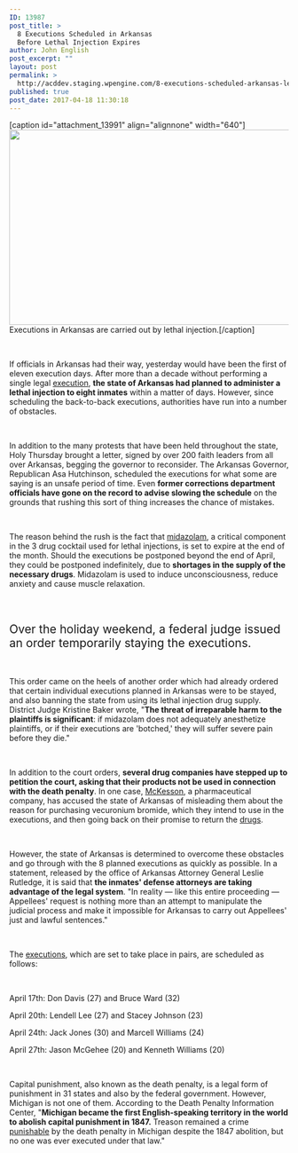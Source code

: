 ```yaml
---
ID: 13987
post_title: >
  8 Executions Scheduled in Arkansas
  Before Lethal Injection Expires
author: John English
post_excerpt: ""
layout: post
permalink: >
  http://acddev.staging.wpengine.com/8-executions-scheduled-arkansas-lethal-injection-expires.html
published: true
post_date: 2017-04-18 11:30:18
---
```

[caption id="attachment_13991" align="alignnone" width="640"]<img class="size-full wp-image-13991" src="http://acddev.staging.wpengine.com/wp-content/uploads/2017/04/syringe-417786_640.jpg" alt="" width="640" height="352" /> Executions in Arkansas are carried out by lethal injection.[/caption]

&nbsp;

<span style="font-weight: 400;">If officials in Arkansas had their way, yesterday would have been the first of eleven execution days. After more than a decade without performing a single legal </span><a href="https://acddev.staging.wpengine.com/michigan-open-murder-attorneys.html" target="_blank"><span style="font-weight: 400;">execution</span></a><span style="font-weight: 400;">, </span><b>the state of Arkansas had planned to administer a lethal injection to eight inmates</b><span style="font-weight: 400;"> within a matter of days. However, since scheduling the back-to-back executions, authorities have run into a number of obstacles.</span>

&nbsp;

<span style="font-weight: 400;">In addition to the many protests that have been held throughout the state, Holy Thursday brought a letter, signed by over 200 faith leaders from all over Arkansas, begging the governor to reconsider. The Arkansas Governor, Republican Asa Hutchinson, scheduled the executions for what some are saying is an unsafe period of time. Even </span><b>former corrections department officials have gone on the record to advise slowing the schedule</b><span style="font-weight: 400;"> on the grounds that rushing this sort of thing increases the chance of mistakes.</span>

&nbsp;

<span style="font-weight: 400;">The reason behind the rush is the fact that </span><a href="https://www.drugs.com/cdi/midazolam.html" target="_blank"><span style="font-weight: 400;">midazolam</span></a><span style="font-weight: 400;">, a critical component in the 3 drug cocktail used for lethal injections, is set to expire at the end of the month. Should the executions be postponed beyond the end of April, they could be postponed indefinitely, due to </span><b>shortages in the supply of the necessary drugs</b><span style="font-weight: 400;">. Midazolam is used to induce unconsciousness, reduce anxiety and cause muscle relaxation.</span>

&nbsp;
<h2><span style="font-weight: 400;">Over the holiday weekend, a federal judge issued an order temporarily staying the executions. </span></h2>
&nbsp;

<span style="font-weight: 400;">This order came on the heels of another order which had already ordered that certain individual executions planned in Arkansas were to be stayed, and also banning the state from using its lethal injection drug supply. District Judge Kristine Baker wrote, "</span><b>The threat of irreparable harm to the plaintiffs is significant</b><span style="font-weight: 400;">: if midazolam does not adequately anesthetize plaintiffs, or if their executions are 'botched,' they will suffer severe pain before they die." </span>

&nbsp;

<span style="font-weight: 400;">In addition to the court orders, </span><b>several drug companies have stepped up to petition the court, asking that their products not be used in connection with the death penalty</b><span style="font-weight: 400;">. In one case, </span><a href="http://www.mckesson.com/" target="_blank"><span style="font-weight: 400;">McKesson</span></a><span style="font-weight: 400;">, a pharmaceutical company, has accused the state of Arkansas of misleading them about the reason for purchasing vecuronium bromide, which they intend to use in the executions, and then going back on their promise to return the </span><a href="https://acddev.staging.wpengine.com/drug-charges.html" target="_blank"><span style="font-weight: 400;">drugs</span></a><span style="font-weight: 400;">.</span>

&nbsp;

<span style="font-weight: 400;">However, the state of Arkansas is determined to overcome these obstacles and go through with the 8 planned executions as quickly as possible. In a statement, released by the office of Arkansas Attorney General Leslie Rutledge, it is said that </span><b>the inmates' defense attorneys are taking advantage of the legal system</b><span style="font-weight: 400;">. "In reality — like this entire proceeding — Appellees' request is nothing more than an attempt to manipulate the judicial process and make it impossible for Arkansas to carry out Appellees' just and lawful sentences." </span>

&nbsp;

<span style="font-weight: 400;">The </span><a href="https://deathpenaltyinfo.org/node/6722" target="_blank"><span style="font-weight: 400;">executions</span></a><span style="font-weight: 400;">, which are set to take place in pairs, are scheduled as follows:</span>

&nbsp;

<span style="font-weight: 400;">April 17th: Don Davis (27) and Bruce Ward (32)</span>

<span style="font-weight: 400;">April 20th: Lendell Lee (27) and Stacey Johnson (23)</span>

<span style="font-weight: 400;">April 24th: Jack Jones (30) and Marcell Williams (24)</span>

<span style="font-weight: 400;">April 27th: Jason McGehee (20) and Kenneth Williams (20)</span>

&nbsp;

<span style="font-weight: 400;">Capital punishment, also known as the death penalty, is a legal form of punishment in 31 states and also by the federal government. However, Michigan is not one of them. According to the Death Penalty Information Center, "</span><b>Michigan became the first English-speaking territory in the world to abolish capital punishment in 1847.</b><span style="font-weight: 400;"> Treason remained a crime </span><a href="https://acddev.staging.wpengine.com/sentencing-options.html" target="_blank"><span style="font-weight: 400;">punishable</span></a><span style="font-weight: 400;"> by the death penalty in Michigan despite the 1847 abolition, but no one was ever executed under that law."</span>